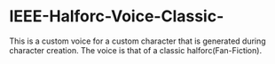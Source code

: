 # IEEE-Halforc-Voice-Classic-
This is a custom voice for a custom character that is generated during character creation. The voice is that of a classic halforc(Fan-Fiction). 
